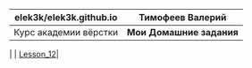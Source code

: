 

|**elek3k/elek3k.github.io** | **Тимофеев Валерий**|
|----|----|
|Курс академии вёрстки | **Мои Домашние задания**|

| | [Lesson_12](https://elek3k.github.io/lesson_12/index.html "Урок 12")|
